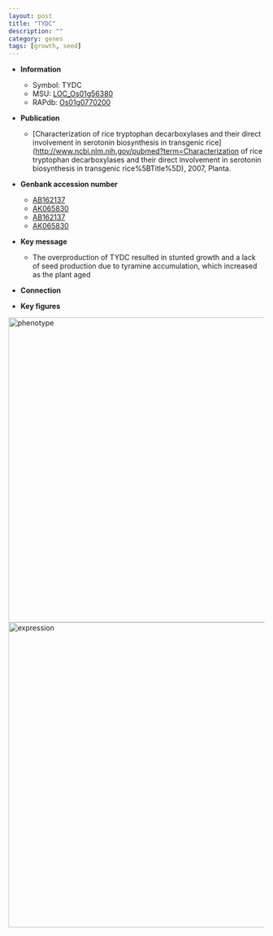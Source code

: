 ```yaml
---
layout: post
title: "TYDC"
description: ""
category: genes
tags: [growth, seed]
---
```


* **Information**  
    + Symbol: TYDC  
    + MSU: [LOC_Os01g56380](http://rice.plantbiology.msu.edu/cgi-bin/ORF_infopage.cgi?orf=LOC_Os01g56380)  
    + RAPdb: [Os01g0770200](http://rapdb.dna.affrc.go.jp/viewer/gbrowse_details/irgsp1?name=Os01g0770200)  

* **Publication**  
    + [Characterization of rice tryptophan decarboxylases and their direct involvement in serotonin biosynthesis in transgenic rice](http://www.ncbi.nlm.nih.gov/pubmed?term=Characterization of rice tryptophan decarboxylases and their direct involvement in serotonin biosynthesis in transgenic rice%5BTitle%5D), 2007, Planta.

* **Genbank accession number**  
    + [AB162137](http://www.ncbi.nlm.nih.gov/nuccore/AB162137)
    + [AK065830](http://www.ncbi.nlm.nih.gov/nuccore/AK065830)
    + [AB162137](http://www.ncbi.nlm.nih.gov/nuccore/AB162137)
    + [AK065830](http://www.ncbi.nlm.nih.gov/nuccore/AK065830)

* **Key message**  
    + The overproduction of TYDC resulted in stunted growth and a lack of seed production due to tyramine accumulation, which increased as the plant aged

* **Connection**  

* **Key figures**  
<img src="http://ricencode.github.io/images/TYDC.pheno.png" alt="phenotype"  style="width: 600px;"/>

<img src="http://ricencode.github.io/images/TYDC.exp.png" alt="expression"  style="width: 600px;"/>


